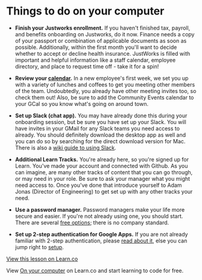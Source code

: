 # Things to do on your computer

- **Finish your Justworks enrollment.** If you haven't finished tax, payroll, and benefits onboarding on Justworks, do it now. Finance needs a copy of your passport or combination of applicable documents as soon as possible. Additionally, within the first month you'll want to decide whether to accept or decline health insurance. JustWorks is filled with important and helpful information like a staff calendar, employee directory, and place to request time off - take it for a spin!


- **Review your [calendar](https://www.google.com/calendar).** In a new employee's first week, we set you up with a variety of lunches and coffees to get you meeting other members of the team. Undoubtedly, you already have other meeting invites too, so check them out! Also, be sure to add the Community Events calendar to your GCal so you know what's going on around town. 


- **Set up Slack (chat app).** You may have already done this during your onboarding session, but be sure you have set up your Slack. You will have invites in your GMail for any Slack teams you need access to already. You should definitely download the desktop app as well and you can do so by searching for the direct download version for Mac. There is also a [wiki guide to using Slack](https://flatiron.atlassian.net/wiki/display/ER/Common+tools).


- **Additional Learn Tracks.** You're already here, so you're signed up for Learn. You've made your account and connected with Github. As you can imagine, are many other tracks of content that you can go through, or may need in your role. Be sure to ask your manager what you might need access to. Once you've done that introduce yourself to Adam Jonas (Director of Engineering) to get set up with any other tracks your need.


- **Use a password manager.** Password managers make your life more secure and easier. If you're not already using one, you should start. There are several [free options](http://www.pcmag.com/article2/0,2817,2475964,00.asp); there is no company standard.


- **Set up 2-step authentication for Google Apps.** If you are not already familiar with 2-step authentication, please [read about it](https://www.google.com/landing/2step/), else you can jump right to [setup](https://accounts.google.com/SmsAuthConfig).





<a href='https://learn.co/lessons/staff-onboarding-tasks-computer' data-visibility='hidden'>View this lesson on Learn.co</a>

<p class='util--hide'>View <a href='https://learn.co/lessons/staff-onboarding-tasks-computer'>On your computer</a> on Learn.co and start learning to code for free.</p>
